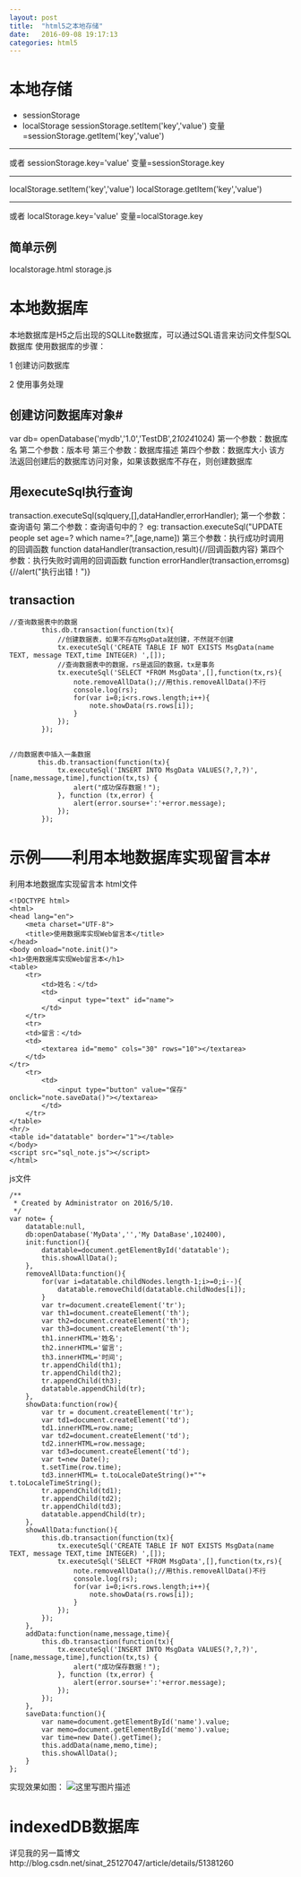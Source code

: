 ```yaml
---
layout: post
title:  "html5之本地存储"
date:   2016-09-08 19:17:13
categories: html5
---
```


# 本地存储

- sessionStorage
- localStorage
sessionStorage.setItem('key','value')
变量=sessionStorage.getItem('key','value')

* * *

或者
sessionStorage.key='value'
变量=sessionStorage.key

* * *

localStorage.setItem('key','value')
localStorage.getItem('key','value')

* * *

或者
localStorage.key='value'
变量=localStorage.key

## 简单示例

localstorage.html
storage.js

# 本地数据库

本地数据库是H5之后出现的SQLLite数据库，可以通过SQL语言来访问文件型SQL数据库
使用数据库的步骤：

1 创建访问数据库

2 使用事务处理


## 创建访问数据库对象#

var db= openDatabase('mydb','1.0','TestDB',2*1024*1024)
第一个参数：数据库名
第二个参数：版本号
第三个参数：数据库描述
第四个参数：数据库大小
该方法返回创建后的数据库访问对象，如果该数据库不存在，则创建数据库

## 用executeSql执行查询

transaction.executeSql(sqlquery,[],dataHandler,errorHandler);
第一个参数：查询语句
第二个参数：查询语句中的？
eg: transaction.executeSql("UPDATE people set age=? which name=?",[age,name])
第三个参数：执行成功时调用的回调函数
function dataHandler(transaction,result){//回调函数内容}
第四个参数：执行失败时调用的回调函数
function errorHandler(transaction,erromsg){//alert("执行出错！")}

## transaction


```
//查询数据表中的数据
        this.db.transaction(function(tx){
            //创建数据表，如果不存在MsgData就创建，不然就不创建
            tx.executeSql('CREATE TABLE IF NOT EXISTS MsgData(name TEXT, message TEXT,time INTEGER) ',[]);
            //查询数据表中的数据，rs是返回的数据，tx是事务
            tx.executeSql('SELECT *FROM MsgData',[],function(tx,rs){
                note.removeAllData();//用this.removeAllData()不行
                console.log(rs);
                for(var i=0;i<rs.rows.length;i++){
                    note.showData(rs.rows[i]);
                }
            });
        });
```




```

//向数据表中插入一条数据
       this.db.transaction(function(tx){
            tx.executeSql('INSERT INTO MsgData VALUES(?,?,?)',[name,message,time],function(tx,ts) {
                alert("成功保存数据！");
            }, function (tx,error) {
                alert(error.sourse+':'+error.message);
            });
        });

```

# 示例——利用本地数据库实现留言本#

利用本地数据库实现留言本
html文件

```
<!DOCTYPE html>
<html>
<head lang="en">
    <meta charset="UTF-8">
    <title>使用数据库实现Web留言本</title>
</head>
<body onload="note.init()">
<h1>使用数据库实现Web留言本</h1>
<table>
    <tr>
        <td>姓名：</td>
        <td>
            <input type="text" id="name">
        </td>
    </tr>
    <tr>
    <td>留言：</td>
    <td>
        <textarea id="memo" cols="30" rows="10"></textarea>
    </td>
</tr>
    <tr>
        <td>
            <input type="button" value="保存" onclick="note.saveData()"></textarea>
        </td>
    </tr>
</table>
<hr/>
<table id="datatable" border="1"></table>
</body>
<script src="sql_note.js"></script>
</html>
```
js文件

```
/**
 * Created by Administrator on 2016/5/10.
 */
var note= {
    datatable:null,
    db:openDatabase('MyData','','My DataBase',102400),
    init:function(){
        datatable=document.getElementById('datatable');
        this.showAllData();
    },
    removeAllData:function(){
        for(var i=datatable.childNodes.length-1;i>=0;i--){
            datatable.removeChild(datatable.childNodes[i]);
        }
        var tr=document.createElement('tr');
        var th1=document.createElement('th');
        var th2=document.createElement('th');
        var th3=document.createElement('th');
        th1.innerHTML='姓名';
        th2.innerHTML='留言';
        th3.innerHTML='时间';
        tr.appendChild(th1);
        tr.appendChild(th2);
        tr.appendChild(th3);
        datatable.appendChild(tr);
    },
    showData:function(row){
        var tr = document.createElement('tr');
        var td1=document.createElement('td');
        td1.innerHTML=row.name;
        var td2=document.createElement('td');
        td2.innerHTML=row.message;
        var td3=document.createElement('td');
        var t=new Date();
        t.setTime(row.time);
        td3.innerHTML= t.toLocaleDateString()+""+ t.toLocaleTimeString();
        tr.appendChild(td1);
        tr.appendChild(td2);
        tr.appendChild(td3);
        datatable.appendChild(tr);
    },
    showAllData:function(){
        this.db.transaction(function(tx){
            tx.executeSql('CREATE TABLE IF NOT EXISTS MsgData(name TEXT, message TEXT,time INTEGER) ',[]);
            tx.executeSql('SELECT *FROM MsgData',[],function(tx,rs){
                note.removeAllData();//用this.removeAllData()不行
                console.log(rs);
                for(var i=0;i<rs.rows.length;i++){
                    note.showData(rs.rows[i]);
                }
            });
        });
    },
    addData:function(name,message,time){
        this.db.transaction(function(tx){
            tx.executeSql('INSERT INTO MsgData VALUES(?,?,?)',[name,message,time],function(tx,ts) {
                alert("成功保存数据！");
            }, function (tx,error) {
                alert(error.sourse+':'+error.message);
            });
        });
    },
    saveData:function(){
        var name=document.getElementById('name').value;
        var memo=document.getElementById('memo').value;
        var time=new Date().getTime();
        this.addData(name,memo,time);
        this.showAllData();
    }
};
```
实现效果如图：
![这里写图片描述](http://img.blog.csdn.net/20160510100711163)

# indexedDB数据库

详见我的另一篇博文http://blog.csdn.net/sinat_25127047/article/details/51381260